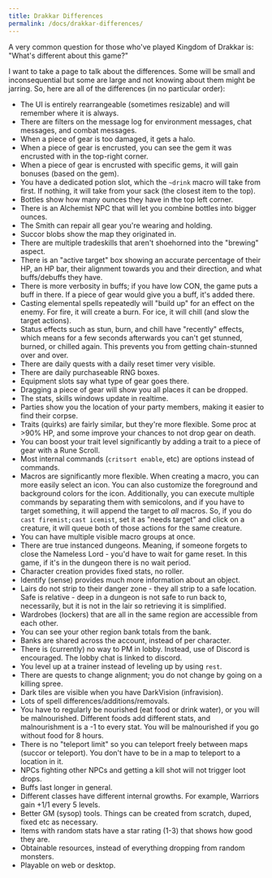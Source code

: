 ```yaml
---
title: Drakkar Differences
permalink: /docs/drakkar-differences/
---
```


A very common question for those who've played Kingdom of Drakkar is: "What's different about this game?"

I want to take a page to talk about the differences. Some will be small and inconsequential but some are large and not knowing about them might be jarring. So, here are all of the differences (in no particular order):

* The UI is entirely rearrangeable (sometimes resizable) and will remember where it is always.
* There are filters on the message log for environment messages, chat messages, and combat messages.
* When a piece of gear is too damaged, it gets a halo.
* When a piece of gear is encrusted, you can see the gem it was encrusted with in the top-right corner.
* When a piece of gear is encrusted with specific gems, it will gain bonuses (based on the gem).
* You have a dedicated potion slot, which the `~drink` macro will take from first. If nothing, it will take from your sack (the closest item to the top).
* Bottles show how many ounces they have in the top left corner.
* There is an Alchemist NPC that will let you combine bottles into bigger ounces.
* The Smith can repair all gear you're wearing and holding.
* Succor blobs show the map they originated in.
* There are multiple tradeskills that aren't shoehorned into the "brewing" aspect.
* There is an "active target" box showing an accurate percentage of their HP, an HP bar, their alignment towards you and their direction, and what buffs/debuffs they have.
* There is more verbosity in buffs; if you have low CON, the game puts a buff in there. If a piece of gear would give you a buff, it's added there.
* Casting elemental spells repeatedly will "build up" for an effect on the enemy. For fire, it will create a burn. For ice, it will chill (and slow the target actions).
* Status effects such as stun, burn, and chill have "recently" effects, which means for a few seconds afterwards you can't get stunned, burned, or chilled again. This prevents you from getting chain-stunned over and over.
* There are daily quests with a daily reset timer very visible.
* There are daily purchaseable RNG boxes.
* Equipment slots say what type of gear goes there.
* Dragging a piece of gear will show you all places it can be dropped.
* The stats, skills windows update in realtime.
* Parties show you the location of your party members, making it easier to find their corpse.
* Traits (quirks) are fairly similar, but they're more flexible. Some proc at >90% HP, and some improve your chances to not drop gear on death.
* You can boost your trait level significantly by adding a trait to a piece of gear with a Rune Scroll.
* Most internal commands (`critsort enable`, etc) are options instead of commands.
* Macros are significantly more flexible. When creating a macro, you can more easily select an icon. You can also customize the foreground and background colors for the icon. Additionally, you can execute multiple commands by separating them with semicolons, and if you have to target something, it will append the target to _all_ macros. So, if you do `cast firemist;cast icemist`, set it as "needs target" and click on a creature, it will queue both of those actions for the same creature.
* You can have multiple visible macro groups at once. 
* There are true instanced dungeons. Meaning, if someone forgets to close the Nameless Lord - you'd have to wait for game reset. In this game, if it's in the dungeon there is no wait period.
* Character creation provides fixed stats, no roller.
* Identify (sense) provides much more information about an object.
* Lairs do not strip to their danger zone - they all strip to a safe location. Safe is relative - deep in a dungeon is not safe to run back to, necessarily, but it is not in the lair so retrieving it is simplified.
* Wardrobes (lockers) that are all in the same region are accessible from each other.
* You can see your other region bank totals from the bank.
* Banks are shared across the account, instead of per character.
* There is (currently) no way to PM in lobby. Instead, use of Discord is encouraged. The lobby chat is linked to discord.
* You level up at a trainer instead of leveling up by using `rest`.
* There are quests to change alignment; you do not change by going on a killing spree.
* Dark tiles are visible when you have DarkVision (infravision).
* Lots of spell differences/additions/removals.
* You have to regularly be nourished (eat food or drink water), or you will be malnourished. Different foods add different stats, and malnourishment is a -1 to every stat. You will be malnourished if you go without food for 8 hours.
* There is no "teleport limit" so you can teleport freely between maps (succor or teleport). You don't have to be in a map to teleport to a location in it.
* NPCs fighting other NPCs and getting a kill shot will not trigger loot drops.
* Buffs last longer in general.
* Different classes have different internal growths. For example, Warriors gain +1/1 every 5 levels.
* Better GM (sysop) tools. Things can be created from scratch, duped, fixed etc as necessary.
* Items with random stats have a star rating (1-3) that shows how good they are.
* Obtainable resources, instead of everything dropping from random monsters.
* Playable on web or desktop.
